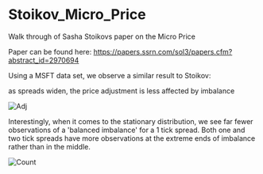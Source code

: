 # Stoikov_Micro_Price

Walk through of Sasha Stoikovs paper on the Micro Price

Paper can be found here: https://papers.ssrn.com/sol3/papers.cfm?abstract_id=2970694

Using a MSFT data set, we observe a similar result to Stoikov:

as spreads widen, the price adjustment is less affected by imbalance

![Adj](https://github.com/samdelaney42/L2_Order_Book_Handler/blob/main/data/images/adj.png)

Interestingly, when it comes to the stationary distribution, we see far fewer observations of a 'balanced imbalance' for a 1 tick spread.
Both one and two tick spreads have more observations at the extreme ends of imbalance rather than in the middle.

![Count](https://github.com/samdelaney42/L2_Order_Book_Handler/blob/main/data/images/counts.png)
